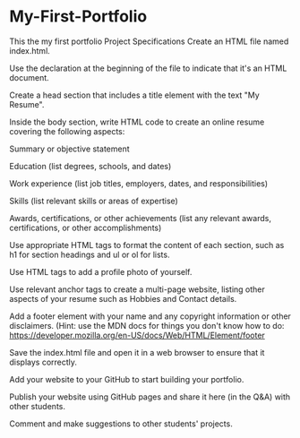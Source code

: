 # My-First-Portfolio
This the my first portfolio
Project Specifications
Create an HTML file named index.html.

Use the <!DOCTYPE html> declaration at the beginning of the file to indicate that it's an HTML document.

Create a head section that includes a title element with the text "My Resume".

Inside the body section, write HTML code to create an online resume covering the following aspects:

Summary or objective statement

Education (list degrees, schools, and dates)

Work experience (list job titles, employers, dates, and responsibilities)

Skills (list relevant skills or areas of expertise)

Awards, certifications, or other achievements (list any relevant awards, certifications, or other accomplishments)

Use appropriate HTML tags to format the content of each section, such as h1 for section headings and ul or ol for lists.

Use HTML tags to add a profile photo of yourself.

Use relevant anchor tags to create a multi-page website, listing other aspects of your resume such as Hobbies and Contact details.

Add a footer element with your name and any copyright information or other disclaimers. (Hint: use the MDN docs for things you don't know how to do: https://developer.mozilla.org/en-US/docs/Web/HTML/Element/footer

Save the index.html file and open it in a web browser to ensure that it displays correctly.

Add your website to your GitHub to start building your portfolio.

Publish your website using GitHub pages and share it here (in the Q&A) with other students.

Comment and make suggestions to other students' projects.


